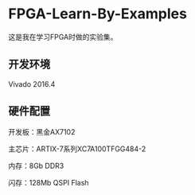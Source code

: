 FPGA-Learn-By-Examples
====
这是我在学习FPGA时做的实验集。

开发环境
----
Vivado 2016.4

硬件配置
----
开发板：黑金AX7102

主芯片：ARTIX-7系列XC7A100TFGG484-2

内存：8Gb DDR3

闪存：128Mb QSPI Flash

